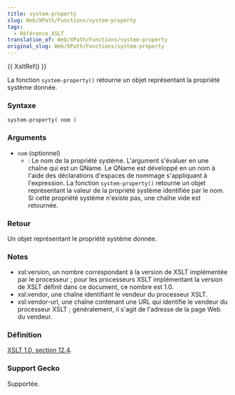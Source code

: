 ```yaml
---
title: system-property
slug: Web/XPath/Functions/system-property
tags:
  - Référence_XSLT
translation_of: Web/XPath/Functions/system-property
original_slug: Web/XPath/Fonctions/system-property
---
```

{{ XsltRef() }}

La fonction `system-property()` retourne un objet représentant la propriété système donnée.

### Syntaxe

    system-property( nom )

### Arguments

- _`nom`_ (optionnel)
  - : Le nom de la propriété système. L'argument s'évaluer en une chaîne qui est un QName. Le QName est développé en un nom à l'aide des déclarations d'espaces de nommage s'appliquant à l'expression. La fonction `system-property()` retourne un objet représentant la valeur de la propriété système identifiée par le nom. Si cette propriété système n'existe pas, une chaîne vide est retournée.

### Retour

Un objet représentant le propriété système donnée.

### Notes

- xsl:version, un nombre correspondant à la version de XSLT implémentée par le processeur ; pour les processeurs XSLT implémentant la version de XSLT définit dans ce document, ce nombre est 1.0.
- xsl:vendor, une chaîne identifiant le vendeur du processeur XSLT.
- xsl:vendor-url, une chaîne contenant une URL qui identifie le vendeur du processeur XSLT ; généralement, il s'agit de l'adresse de la page Web du vendeur.

### Définition

[XSLT 1.0, section 12.4](http://www.w3.org/TR/xslt#function-system-property).

### Support Gecko

Supportée.
